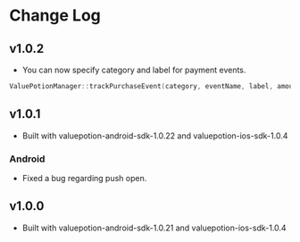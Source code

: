 # Change Log

## v1.0.2
* You can now specify category and label for payment events.

```c
ValuePotionManager::trackPurchaseEvent(category, eventName, label, amount, currency, orderId, productId, campaignId, contentId);
```

## v1.0.1
* Built with valuepotion-android-sdk-1.0.22 and valuepotion-ios-sdk-1.0.4

### Android
* Fixed a bug regarding push open.

## v1.0.0
* Built with valuepotion-android-sdk-1.0.21 and valuepotion-ios-sdk-1.0.4
